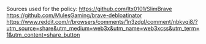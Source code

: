 Sources used for the policy:
https://github.com/ltx0101/SlimBrave
https://github.com/MulesGaming/brave-debloatinator
https://www.reddit.com/r/browsers/comments/1n3zdgl/comment/nbkvqj8/?utm_source=share&utm_medium=web3x&utm_name=web3xcss&utm_term=1&utm_content=share_button

